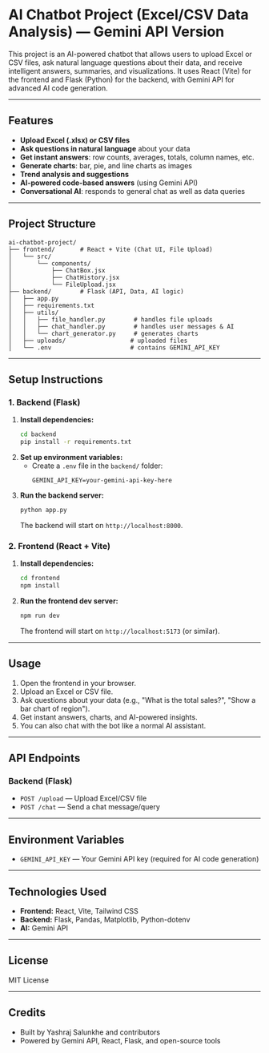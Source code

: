 # AI Chatbot Project (Excel/CSV Data Analysis) — Gemini API Version

This project is an AI-powered chatbot that allows users to upload Excel or CSV files, ask natural language questions about their data, and receive intelligent answers, summaries, and visualizations. It uses React (Vite) for the frontend and Flask (Python) for the backend, with Gemini API for advanced AI code generation.

---

## Features

- **Upload Excel (.xlsx) or CSV files**
- **Ask questions in natural language** about your data
- **Get instant answers**: row counts, averages, totals, column names, etc.
- **Generate charts**: bar, pie, and line charts as images
- **Trend analysis and suggestions**
- **AI-powered code-based answers** (using Gemini API)
- **Conversational AI**: responds to general chat as well as data queries

---

## Project Structure

```
ai-chatbot-project/
├── frontend/       # React + Vite (Chat UI, File Upload)
│   └── src/
│       └── components/
│           ├── ChatBox.jsx
│           ├── ChatHistory.jsx
│           └── FileUpload.jsx
├── backend/        # Flask (API, Data, AI logic)
│   ├── app.py
│   ├── requirements.txt
│   ├── utils/
│   │   ├── file_handler.py        # handles file uploads
│   │   ├── chat_handler.py        # handles user messages & AI
│   │   └── chart_generator.py     # generates charts
│   ├── uploads/                  # uploaded files
│   └── .env                      # contains GEMINI_API_KEY
```

---

## Setup Instructions

### 1. Backend (Flask)

1. **Install dependencies:**
   ```zsh
   cd backend
   pip install -r requirements.txt
   ```
2. **Set up environment variables:**
   - Create a `.env` file in the `backend/` folder:
     ```env
     GEMINI_API_KEY=your-gemini-api-key-here
     ```
3. **Run the backend server:**
   ```zsh
   python app.py
   ```
   The backend will start on `http://localhost:8000`.

### 2. Frontend (React + Vite)

1. **Install dependencies:**
   ```zsh
   cd frontend
   npm install
   ```
2. **Run the frontend dev server:**
   ```zsh
   npm run dev
   ```
   The frontend will start on `http://localhost:5173` (or similar).

---

## Usage

1. Open the frontend in your browser.
2. Upload an Excel or CSV file.
3. Ask questions about your data (e.g., "What is the total sales?", "Show a bar chart of region").
4. Get instant answers, charts, and AI-powered insights.
5. You can also chat with the bot like a normal AI assistant.

---

## API Endpoints

### Backend (Flask)
- `POST /upload` — Upload Excel/CSV file
- `POST /chat` — Send a chat message/query

---

## Environment Variables

- `GEMINI_API_KEY` — Your Gemini API key (required for AI code generation)

---

## Technologies Used
- **Frontend:** React, Vite, Tailwind CSS
- **Backend:** Flask, Pandas, Matplotlib, Python-dotenv
- **AI:** Gemini API

---

## License

MIT License

---

## Credits

- Built by Yashraj Salunkhe and contributors
- Powered by Gemini API, React, Flask, and open-source tools
